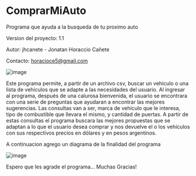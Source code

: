 # ComprarMiAuto


Programa que ayuda a la busqueda de tu proximo auto


Version del proyecto: 1.1

Autor: jhcanete - Jonatan Horaccio Cañete

Contacto: horacioce5@gmail.com

![image](https://user-images.githubusercontent.com/107326085/191488715-ae46b698-1de0-444e-a656-10ca2f66340f.png)


Este programa permite, a partir de un archivo csv, buscar un vehículo o una lista de vehículos que se adapte a las necesidades del usuario. Al ingresar al programa, después de una calurosa bienvenida, el usuario se encontrara con una serie de preguntas que ayudaran a encontrar las mejores sugerencias. Las consultas van a ser, marca de vehículo que le interesa, tipo de combustible que llevara el mismo, y cantidad de puertas. A partir de estas consultas el programa buscara las mejores propuestas que se adaptan a lo que el usuario desea comprar y nos devuelve el o los vehículos con sus respectivos precios en dólares y en pesos argentinos.

A continuacion agrego un diagrama de la finalidad del programa

![image](https://user-images.githubusercontent.com/107326085/191493494-b270a72c-139a-44d8-903a-3efb04ae3a7e.png)

Espero que les agrade el programa... Muchas Gracias!
